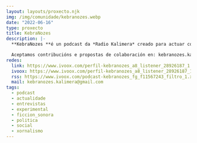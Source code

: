 ```yaml
---
layout: layouts/proxecto.njk
img: /img/comunidade/kebranozes.webp
date: "2022-06-16"
type: proxecto
title: KebraNozes
description: |-
  **KebraNozes **é un podcast da *Radio Kalimera* creado para actuar como medio de denuncia directa ao servizo do pobo. O principal obxectivo deste proxecto é perseguir e desentrañar as dinámicas fraudulentas, o caciquismo e a meritocracia proporcionando unha vía rápida e acesible para que a cidadanía faga públicas as denuncias que son rexeitadas polas autoridades e os medios galegos.

  Aceptamos contribucións e propostas de colaboración en: kebranozes.kalimera@gmail.com
redes:
  link: https://www.ivoox.com/perfil-kebranozes_a8_listener_28926187_1.html
  ivoox: https://www.ivoox.com/perfil-kebranozes_a8_listener_28926187_1.html
  rss: https://www.ivoox.com/podcast-kebranozes_fg_f11567243_filtro_1.xml
  mail: kebranozes.kalimera@gmail.com
tags:
  - podcast
  - actualidade
  - entrevistas
  - experimental
  - ficcion_sonora
  - politica
  - social
  - xornalismo
---
```

